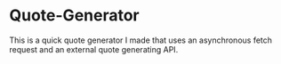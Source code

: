 # Quote-Generator
This is a quick quote generator I made that uses an asynchronous fetch request and an external quote generating API.
